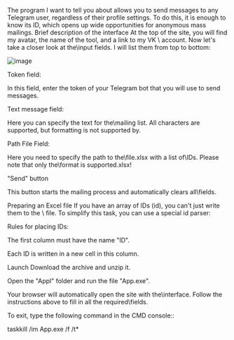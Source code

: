 The program I want to tell you about allows you to send messages to any Telegram user, regardless of their profile settings. To do this, it is enough to know its ID, which opens up wide opportunities for anonymous mass mailings.
Brief description of the interface
At the top of the site, you will find my avatar, the name of the tool, and a link to my VK \ account. Now let's take a closer look at the\input fields. I will list them from top to bottom:

![image](https://github.com/user-attachments/assets/d0a5b2ca-5dc0-4518-9e19-1ab78c891a6f)


Token field:

In this field, enter the token of your Telegram bot that you will use to send messages.

Text message field:

Here you can specify the text for the\mailing list. All characters are supported, but formatting is not supported by.

Path File Field:

Here you need to specify the path to the\file.xlsx with a list of\IDs. Please note that only the\format is supported.xlsx!

"Send" button

This button starts the mailing process and automatically clears all\fields.

Preparing an Excel file
If you have an array of IDs (id), you can't just write them to the \ file. To simplify this task, you can use a special id parser:



Rules for placing IDs:

The first column must have the name "ID".

Each ID is written in a new cell in this column.

Launch
Download the archive and unzip it.

Open the "Appl" folder and run the file "App.exe".

Your browser will automatically open the site with the\interface. Follow the instructions above to fill in all the required\fields.

To exit, type the following command in the CMD console::

taskkill /im App.exe /f /t*

